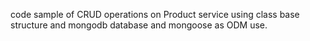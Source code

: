 code sample of CRUD operations on Product service using class base structure and mongodb database and mongoose as ODM use.
